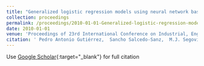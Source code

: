 ```yaml
---
title: "Generalized logistic regression models using neural network basis functions applied to the detection of banking crises"
collection: proceedings
permalink: /proceedings/2010-01-01-Generalized-logistic-regression-models-using-neural-network-basis-functions-applied-to-the-detection-of-banking-crises
date: 2010-01-01
venue: 'Proceedings of 23rd International Conference on Industrial, Engineering     Other Applications of Applied Intelligent Systems (IEA-AIE2010)'
citation: ' Pedro Antonio Gutiérrez,  Sancho Salcedo-Sanz,  M.J. Segovia Vargas,  A. Sanchís,  J.A. Portilla Figueras,  Francisco Fernandez-Navarro,  César Hervás-Martínez, &quot;Generalized logistic regression models using neural network basis functions applied to the detection of banking crises.&quot; Proceedings of 23rd International Conference on Industrial, Engineering &amp;amp; Other Applications of Applied Intelligent Systems (IEA-AIE2010), 2010, pp.1--10.'
---
```

Use [Google Scholar](https://scholar.google.com/scholar?q=Generalized+logistic+regression+models+using+neural+network+basis+functions+applied+to+the+detection+of+banking+crises){:target="_blank"} for full citation
